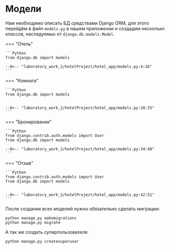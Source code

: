 # Модели

Нам необходимо описать БД средствами Django ORM, для этого перейдём в файл `models.py` в нашем приложении и 
создадим несколько классов, наследуемых от `django.db.models.Model`.

=== "Отель"

    ```Python
    from django.db import models

    --8<-- "laboratory_work_2/hotelProject/hotel_app/models.py:4:16"
    ```

=== "Комната"

    ```Python
    from django.db import models


    --8<-- "laboratory_work_2/hotelProject/hotel_app/models.py:18:33"
    ```

=== "Бронирование"

    ```Python
    from django.contrib.auth.models import User
    from django.db import models

    --8<-- "laboratory_work_2/hotelProject/hotel_app/models.py:34:40"
    ```

=== "Отзыв"

    ```Python
    from django.contrib.auth.models import User
    from django.db import models


    --8<-- "laboratory_work_2/hotelProject/hotel_app/models.py:42:51"
    ```

После создания всех моделей нужно обязательно сделать миграции:

```commandline
python manage.py makemigrations
python manage.py migrate
```

А так же создать суперпользователя:

```commandline
python manage.py createsuperuser
```